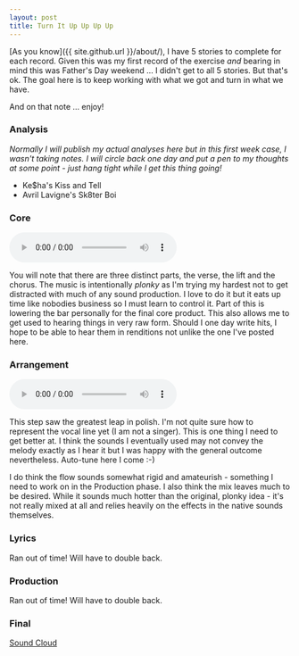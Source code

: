 ```yaml
---
layout: post
title: Turn It Up Up Up Up
---
```


[As you know]({{ site.github.url }}/about/), I have 5 stories to complete for each record. Given this was my first record of the exercise _and_ bearing in mind this was Father's Day weekend &hellip; I didn't get to all 5 stories. But that's ok. The goal here is to keep working with what we got and turn in what we have.

And on that note &hellip; enjoy!

### Analysis

_Normally I will publish my actual analyses here but in this first week case, I wasn't taking notes. I will circle back one day and put a pen to my thoughts at some point - just hang tight while I get this thing going!_

- Ke$ha's Kiss and Tell
- Avril Lavigne's Sk8ter Boi

### Core

<audio controls>
  <source src="{{ site.github.url }}/weekly/audio/20170612-turnitupupupup.mp3" type="audio/mpeg">
	  Sorry, this browser does not support embedded audio.
</audio>

You will note that there are three distinct parts, the verse, the lift and the chorus. The music is intentionally _plonky_ as I'm trying my hardest not to get distracted with much of any sound production. I love to do it but it eats up time like nobodies business so I must learn to control it. Part of this is lowering the bar personally for the final core product. This also allows me to get used to hearing things in very raw form. Should I one day write hits, I hope to be able to hear them in renditions not unlike the one I've posted here.

### Arrangement

<audio controls>
  <source src="{{ site.github.url }}/weekly/audio/20170612-turnitupupupup2.mp3" type="audio/mpeg">
	  Sorry, this browser does not support embedded audio.
</audio>

This step saw the greatest leap in polish. I'm not quite sure how to represent the vocal line yet (I am not a singer). This is one thing I need to get better at. I think the sounds I eventually used may not convey the melody exactly as I hear it but I was happy with the general outcome nevertheless. Auto-tune here I come :-)

I do think the flow sounds somewhat rigid and amateurish - something I need to work on in the Production phase. I also think the mix leaves much to be desired. While it sounds much hotter than the original, plonky idea - it's not really mixed at all and relies heavily on the effects in the native sounds themselves.

### Lyrics

Ran out of time! Will have to double back.

### Production

Ran out of time! Will have to double back.

### Final

[Sound Cloud](https://soundcloud.com/lutherbaker/turn-it-up-up-up-up)
